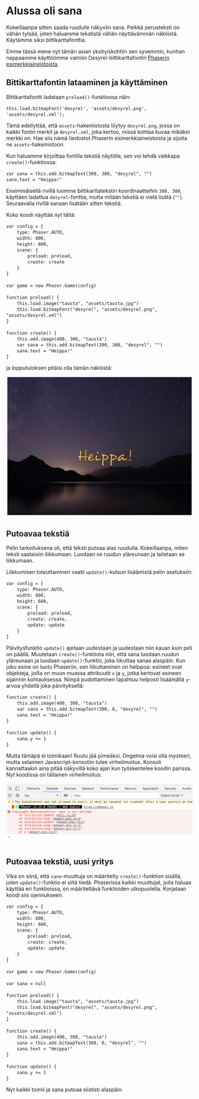 # Alussa oli sana

Kokeillaanpa sitten saada ruudulle näkyviin sana. Pelkkä perusteksti on vähän tylsää, joten haluamme tekstistä vähän näyttävämmän näköistä. Käytämme siksi bittikarttafonttia.

Emme tässä mene nyt tämän asian yksityiskohtiin sen syvemmin, kunhan nappaamme käyttöömme valmiin Desyrel-bittikarttafontin [Phaserin esimerkkiaineistoista](https://github.com/photonstorm/phaser3-examples/tree/master/public/assets/fonts/bitmap).

## Bittikarttafontin lataaminen ja käyttäminen

Bittikarttafontti ladataan `preload()`-funktiossa näin:

	this.load.bitmapFont('desyrel', 'assets/desyrel.png', 'assets/desyrel.xml');

Tämä edellyttää, että `assets`-hakemistosta löytyy `desyrel.png`, jossa on kaikki fontin merkit ja `desyrel.xml`, joka kertoo, missä kohtaa kuvaa mikäkin merkki on. Hae siis nämä tiedostot Phaserin esimerkkiaineistoista ja sijoita ne `assets`-hakemistoon.

Kun haluamme kirjoittaa fontilla tekstiä näytölle, sen voi tehdä vaikkapa `create()`-funktiossa:

```
var sana = this.add.bitmapText(300, 300, "desyrel", "")
sana.text = "Heippa!"
```

Ensimmäisellä rivillä luomme bittikarttatekstin koordinaatteihin `300, 300`, käyttäen ladattua `desyrel`-fonttia, mutta mitään tekstiä ei vielä lisätä (`""`). Seuraavalla rivillä sanaan lisätään sitten tekstiä.

Koko koodi näyttää nyt tältä:

```
var config = {
	type: Phaser.AUTO,
	width: 800,
	height: 600,
	scene: {
		preload: preload,
		create: create
	}
}

var game = new Phaser.Game(config)

function preload() {
	this.load.image("tausta", "assets/tausta.jpg")
	this.load.bitmapFont("desyrel", "assets/desyrel.png", "assets/desyrel.xml")
}

function create() {
	this.add.image(400, 300, "tausta")
	var sana = this.add.bitmapText(300, 300, "desyrel", "")
	sana.text = "Heippa!"
}
```

ja lopputuloksen pitäisi olla tämän näköistä:

![Heippa-teksti](kuvat/heippa.jpg)

## Putoavaa tekstiä

Pelin tarkoituksena oli, että teksti putoaa alas ruudulla. Kokeillaanpa, miten teksti saataisiin liikkumaan. Luodaan se ruudun yläreunaan ja laitetaan se liikkumaan.

Liikkumisen toteuttaminen vaatii `update()`-kutsun lisäämistä pelin asetuksiin:

```
var config = {
	type: Phaser.AUTO,
	width: 800,
	height: 600,
	scene: {
		preload: preload,
		create: create,
		update: update
	}
}
```

Päivitysfunktio `update()` ajetaan uudestaan ja uudestaan niin kauan kuin peli on päällä. Muutetaan `create()`-funktiota niin, että sana luodaan ruudun yläreunaan ja luodaan `update()`-funktio, joka liikuttaa sanaa alaspäin. Kun joku esine on luotu Phaseriin, sen liikuttaminen on helppoa: esineet ovat objekteja, joilla on muun muassa attribuutit `x` ja `y`, jotka kertovat esineen sijainnin kohtauksessa. Niinpä pudottaminen tapahtuu helposti lisäämällä `y`-arvoa yhdellä joka päivityksellä:

```
function create() {
	this.add.image(400, 300, "tausta")
	var sana = this.add.bitmapText(300, 0, "desyrel", "")
	sana.text = "Heippa!"
}

function update() {
	sana.y += 1
}
```

Mutta tämäpä ei toimikaan! Ruutu jää pimeäksi. Ongelma voisi olla mysteeri, mutta selaimen Javascript-konsoliin tulee virheilmoitus. Konsoli kannattaakin aina pitää näkyvillä koko ajan kun työskentelee koodin parissa. Nyt koodissa on tällainen virheilmoitus:

![Uncaught ReferenceError: sana is not defined](kuvat/sanavirhe.jpg)

## Putoavaa tekstiä, uusi yritys

Vika on siinä, että `sana`-muuttuja on määritelty `create()`-funktion sisällä, joten `update()`-funktio ei siitä tiedä. Phaserissa kaikki muuttujat, joita haluaa käyttää eri funktioissa, on määriteltävä funktioiden ulkopuolella. Korjataan koodi siis ojennukseen.

```
var config = {
	type: Phaser.AUTO,
	width: 800,
	height: 600,
	scene: {
		preload: preload,
		create: create,
		update: update
	}
}

var game = new Phaser.Game(config)

var sana = null

function preload() {
	this.load.image("tausta", "assets/tausta.jpg")
	this.load.bitmapFont("desyrel", "assets/desyrel.png", "assets/desyrel.xml")
}

function create() {
	this.add.image(400, 300, "tausta")
	sana = this.add.bitmapText(300, 0, "desyrel", "")
	sana.text = "Heippa!"
}

function update() {
	sana.y += 1
}
```

Nyt kaikki toimii ja sana putoaa siististi alaspäin.

